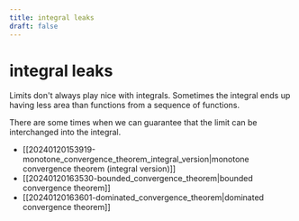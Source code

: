 ```yaml
---
title: integral leaks
draft: false
---
```

# integral leaks

Limits don't always play nice with integrals.
Sometimes the integral ends up having less area than functions from a sequence of functions.

There are some times when we can guarantee that the limit can be interchanged into the integral.
- [[20240120153919-monotone_convergence_theorem_integral_version|monotone convergence theorem (integral version)]]
- [[20240120163530-bounded_convergence_theorem|bounded convergence theorem]]
- [[20240120163601-dominated_convergence_theorem|dominated convergence theorem]]
